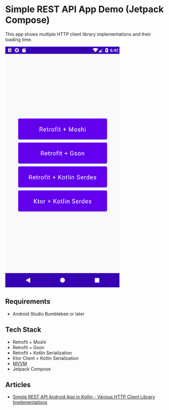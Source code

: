 # Simple REST API App Demo (Jetpack Compose)

This app shows multiple HTTP client library implementations and their loading time.

![](screenshots/Simple_REST_API_Android_App_in_Kotlin_01.gif)

## Requirements
- Android Studio Bumblebee or later

## Tech Stack
- Retrofit + Moshi
- Retrofit + Gson
- Retrofit + Kotlin Serialization
- Ktor Client + Kotlin Serialization
- [MVVM](https://vtsen.hashnode.dev/mvc-vs-mvp-vs-mvvm-design-patterns)
- Jetpack Compose

## Articles
- [Simple REST API Android App in Kotlin - Various HTTP Client Library Implementations](https://vtsen.hashnode.dev/simple-rest-api-android-app-in-kotlin-various-http-client-library-implementations)
